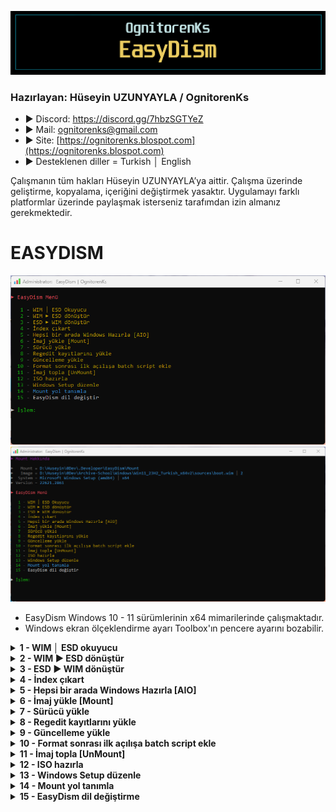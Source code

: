 ![Repo1](https://raw.githubusercontent.com/OgnitorenKs/EasyDism/main/.github/Repo-SS/Title.png)

### Hazırlayan: Hüseyin UZUNYAYLA / OgnitorenKs
- ► Discord: https://discord.gg/7hbzSGTYeZ
- ► Mail: ognitorenks@gmail.com
- ► Site: [https://ognitorenks.blospot.com](https://ognitorenks.blospot.com)
- ► Desteklenen diller = Turkish │ English

Çalışmanın tüm hakları Hüseyin UZUNYAYLA’ya aittir. Çalışma üzerinde geliştirme, kopyalama, içeriğini değiştirmek yasaktır. Uygulamayı farklı platformlar üzerinde paylaşmak isterseniz tarafımdan izin almanız gerekmektedir.

# EASYDISM

![Tool0](https://raw.githubusercontent.com/OgnitorenKs/EasyDism/main/.github/TR-SS/0.png)
![Tool0](https://raw.githubusercontent.com/OgnitorenKs/EasyDism/main/.github/TR-SS/6.4.png)

- EasyDism Windows 10 - 11 sürümlerinin x64 mimarilerinde çalışmaktadır.
- Windows ekran ölçeklendirme ayarı Toolbox'ın pencere ayarını bozabilir.

<details><B><summary> 1 - WIM │ ESD okuyucu</B></summary>

Bu bölümde 'install.wim', 'instal.esd' ve 'boot.wim' dosyasının içeriğini görüntülüyebilirsiniz.

![Tool0](https://raw.githubusercontent.com/OgnitorenKs/EasyDism/main/.github/TR-SS/1.1.png)
![Tool0](https://raw.githubusercontent.com/OgnitorenKs/EasyDism/main/.github/TR-SS/1.2.png)

</details><details><B><summary> 2 - WIM ► ESD dönüştür</B></summary>

- install.wim dosyasını install.esd dosyasına dönüştürebilirsiniz. 
- Esd dönüştürme işlemi install.wim dosyasını oldukça sıkıştırıp boyutunu düşürecektir.

![Tool0](https://raw.githubusercontent.com/OgnitorenKs/EasyDism/main/.github/TR-SS/2.1.png)
![Tool0](https://raw.githubusercontent.com/OgnitorenKs/EasyDism/main/.github/TR-SS/2.2.png)
![Tool0](https://raw.githubusercontent.com/OgnitorenKs/EasyDism/main/.github/TR-SS/2.3.png)

</details><details><B><summary> 3 - ESD ► WIM dönüştür</B></summary>

- install.esd dosyasını install.wim'e dönüştürebilirsiniz.
- install.esd dosyaları üzerinde yeniden işlem yapmak için öncelikle install.wim'e dönüştürülmelidir.

![Tool0](https://raw.githubusercontent.com/OgnitorenKs/EasyDism/main/.github/TR-SS/3.1.png)
![Tool0](https://raw.githubusercontent.com/OgnitorenKs/EasyDism/main/.github/TR-SS/3.2.png)
![Tool0](https://raw.githubusercontent.com/OgnitorenKs/EasyDism/main/.github/TR-SS/3.3.png)

</details><details><B><summary> 4 - İndex çıkart</B></summary>

Bu bölümü aynı zamanda index silici olarak kullanabilirsiniz. Çünkü index silme işlemi install.wim içerisinde çöp dosyaları temizlemediği için boyutta azalma olmaz. Ancak 'index çıkarıcı' yeni oluşturacağı install dosyasına çöp dosyaları almayacağı için öncesinde düzenleme yaptıysanız boyutta azalma olacaktır.

![Tool0](https://raw.githubusercontent.com/OgnitorenKs/EasyDism/main/.github/TR-SS/4.1.png)
![Tool0](https://raw.githubusercontent.com/OgnitorenKs/EasyDism/main/.github/TR-SS/4.2.png)
![Tool0](https://raw.githubusercontent.com/OgnitorenKs/EasyDism/main/.github/TR-SS/4.3.png)

Bu bölümde daha önceden çıkarma yaptıysanız ve dosyalarınızı EasyDism klasöründen almayı unutma durumunuza karşın yeni işlemlerde seçenekli işlem sunar. Yani Output klasörü içerisinde install.wim/esd dosyası varsa çıkarma işleminize göre uyarı verecektir.

![Tool0](https://raw.githubusercontent.com/OgnitorenKs/EasyDism/main/.github/TR-SS/4.4.png)
![Tool0](https://raw.githubusercontent.com/OgnitorenKs/EasyDism/main/.github/TR-SS/4.5.png)

</details><details><B><summary> 5 - Hepsi bir arada Windows Hazırla [AIO]</B></summary>

Farklı Windows sürümlerini tek bir ISO'da toplamanıza imkan tanır. Yani Windows 10 ve Windows 11 sürümlerinin birlikte olduğu tek bir install.wim dosyası oluşturmanıza imkan verir.

![Tool0](https://raw.githubusercontent.com/OgnitorenKs/EasyDism/main/.github/TR-SS/5.1.png)
![Tool0](https://raw.githubusercontent.com/OgnitorenKs/EasyDism/main/.github/TR-SS/5.2.png)
![Tool0](https://raw.githubusercontent.com/OgnitorenKs/EasyDism/main/.github/TR-SS/5.3.png)

</details><details><B><summary> 6 - İmaj yükle [Mount]</B></summary>

İmaj dosyasını dizine çıkarmanızı sağlar. Birden fazla imajı çıkaramazsınız. İmaj tanımlandıktan sonra ana menüye içeriği hakkında bilgileri yazar.

![Tool0](https://raw.githubusercontent.com/OgnitorenKs/EasyDism/main/.github/TR-SS/6.1.png)
![Tool0](https://raw.githubusercontent.com/OgnitorenKs/EasyDism/main/.github/TR-SS/6.2.png)
![Tool0](https://raw.githubusercontent.com/OgnitorenKs/EasyDism/main/.github/TR-SS/6.3.png)
![Tool0](https://raw.githubusercontent.com/OgnitorenKs/EasyDism/main/.github/TR-SS/6.4.png)

</details><details><B><summary> 7 - Sürücü yükle</B></summary>

Dizine çıkarılmış imajlara sürücü yüklemenizi sağlar. Eklemek istediğiniz sürücüleri EasyDism uygulamasının yüklü dizininde 'Driver' klasörü içine atıp. Bu bölümü tuşlayıp çalıştırarak yükleme işlemini gerçekleştirebilirsiniz.

</details><details><B><summary> 8 - Regedit kayıtlarını yükle</B></summary>

İmaj içine regedit kayıtlarını entegre etmenizi sağlar. Yüklemek istediğiniz '.reg' dosyalarını EasyDism uygulamasının yüklü dizininde 'Regedit' klasörü içine atınız. Daha sonra bu bölümü çalıştırıp entegre işlemini başlatabilirsiniz. Bu kadar gelişmiş regedit kayıt entegrasyonunu başka bir uygulamada bulamazsınız.

</details><details><B><summary> 9 - Güncelleme yükle</B></summary>

Mount edilmiş imaj içine güncelleme yükleme imkanı sağlar. Yüklemek istediğiniz güncelleme dosyalarını EasyDism uygulamasının yüklü dizininde 'Update' klasörü için atınız. Daha sonra bu bölümü çalıştırıp yükleme işlemini gerçekleştirebilirsiniz. Bu bölüm işlem sonunda güncelleme çöp dosyalarını da temizleyecektir.

</details><details><B><summary> 10 - Format sonrası ilk açılışa batch script ekle</B></summary>

Mount edilmiş imaj içine sistem ilk açılışında çalışacak komut dosyası eklenir. Bu komut dosyası içine ilk açılışta çalışmasını istediğiniz script dosyalarını atabilirsiniz.
- Bu bölüme .bat .cmd .vbs .ps1 script dosyalarını atabilirsiniz. EasyDism yüklü olduğu dizini açıp ".Script-AfterSetup" klasörü içerisine dosyaları atın.
- Katılımsız program ekleyip ilk açılışta yükleme işlemini yapabilirsiniz. EasyDism yüklü olduğu dizini açıp ".Script-AfterSetup" klasörü içerisine dosyaları atın. Yalnızca katılımsız programları ekleyin.
- İlk açılışta uygulanması gereken .reg dosyalarını ekleyebilirsiniz. EasyDism yüklü olduğu dizini açıp ".Script-AfterSetup" klasörü içerisine dosyaları atın.
- Masaüstüne dosya ekleyebilirsiniz. EasyDism yüklü olduğu dizini açıp ".Desktop-AfterSetup" klasörü içerisine dosyaları atın. Boş klasörleri eklemeyecektir. Masaüstüne "EasyDism_OgnitorenKs" klasörü olarak ekleme yapacaktır.

</details><details><B><summary> 11 - İmaj topla [UnMount]</B></summary>

Mount edilmiş sistemi toplayıp install.wim haline getirir. Mount edilmiş imaj üzerinde yaptığınız düzenlemelerden sonra toplama işlemi sonrası install.wim'in boyutu düşeceğine artabiliyor. Bunun sebebi kaldırdığımız bileşenlerin çöp dosya olarak kalmasıdır. Bu bölüm mount edilen imajı toplarken indexleri önce ayrı dizine çıkarıp yeniden oluşturur. Böylece çöp dosyalar silindiği için boyutu da düşürecektir.

- Toplama işlemi sonrası ana menüdeki imaj bilgileri kaldırılacaktır.

![Tool0](https://raw.githubusercontent.com/OgnitorenKs/EasyDism/main/.github/TR-SS/10.1.png)
![Tool0](https://raw.githubusercontent.com/OgnitorenKs/EasyDism/main/.github/TR-SS/10.2.png)
![Tool0](https://raw.githubusercontent.com/OgnitorenKs/EasyDism/main/.github/TR-SS/10.3.png)

</details><details><B><summary> 12 - ISO hazırla</B></summary>

UEFI ve Legacy BIOS kurulum için uygun ISO hazırlamanıza imkan tanır. ISO hazırlandıktan sonra oluşturulduğu klasör açılacaktır. Daha önceden yaptığınız işlemlerde unuttuğunuz aynı isimde ISO varsa öncesinde uyarı verecektir.

![Tool0](https://raw.githubusercontent.com/OgnitorenKs/EasyDism/main/.github/TR-SS/11.1.png)
![Tool0](https://raw.githubusercontent.com/OgnitorenKs/EasyDism/main/.github/TR-SS/11.2.png)

</details><details><B><summary> 13 - Windows Setup düzenle</B></summary>

Bu bölümde boot.wim dosyası içinde yer alan "Windows Setup" bölümü düzenlenir. Sırasıyla sorulacak işlemler;
- "Lerup Launch bar ve programları eklensin mi?" ► Bu ayar ile kurulum ekranında başlat menüsü gibi işlevsel bir WinPE uygulaması ekliyoruz. Ayrıca içerisinde Explorer++, AOMEI Partition Assistan gibi yardımcı programlar yer almaktadır. İşlemi kabul ederseniz ilgili dosyaları github deposundan indirip boot.wim içerisine entegre edecektir.
- "Windows 11 Bypass kayıtları entegre edilsin mi?" ► Windows 11 kurulum engellemelerini aşmak için bypass kayıtlarını boot.wim içerisine entegre eder.
- "Setup alanı görselleri değiştirilsin mi?" ► Bu sorunun gelmesi için; "background.bmp", "spwizimg.dll", "setup.bmp" dosyalarını düzenleyip EasyDism'in kurulu olduğu dizinde "Boot" klasörüne yerleştirmeniz gerekiyor. Yoksa bu bölümü atlayacaktır. Düzenleme detayları için blog sayfamdaki konuma bakabilirsiniz; https://ognitorenks.blogspot.com/2022/03/windows-setup-bolumu-nasl-duzenlenir.html
- "VMD sürücüleri yüklensin mi?" ► Yeni nesil Laptop cihazlarda geliştirilen bu özellik için Windows içerisine eklenmiş entegre sürücü bulunmuyor bundan dolayı kurulum esnasında diskler görüntülenemiyor. Bu tarz bir sorun yaşamamak için sürücüleri boot.wim içerisine entegre eder. İşlemi kabul ederseniz Github deposundan ilgili sürücüleri indirip, yükleyecektir.
- "Mount dizini toplansın mı?" ► işlemler tamamlandıktan sonra farklı bir düzenleme yapmayacaksanız değişiklikleri kaydedip mount dizinini toplamak istediğinizi soracaktır.

</details><details><B><summary> 14 - Mount yol tanımla</B></summary>

Bu bölümde daha önceden mount ettiğiniz bir imaj varsa onu seçip tanımladıktan sonra EasyDism üzerinde işlem yapmanıza imkan tanır. Tanımlamadan sonra ana menüde imaj hakkında bilgiler yazılacaktır.

![Tool0](https://raw.githubusercontent.com/OgnitorenKs/EasyDism/main/.github/TR-SS/10.1.png)
![Tool0](https://raw.githubusercontent.com/OgnitorenKs/EasyDism/main/.github/TR-SS/6.4.png)

</details><details><B><summary> 15 - EasyDism dil değiştirme</B></summary>

Açılışta varsayılan sistem diline göre otomatik seçim yapılmaktadır. Değiştirmek isterseniz bu bölümü kullanabilirsiniz.

![Tool0](https://raw.githubusercontent.com/OgnitorenKs/EasyDism/main/.github/TR-SS/15.png)

</details>